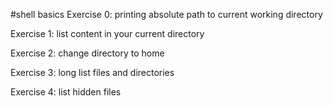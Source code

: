 #shell basics
Exercise 0: printing absolute path to current working directory

Exercise 1: list content in your current directory

Exercise 2: change directory to home

Exercise 3: long list files and directories

Exercise 4: list hidden files
